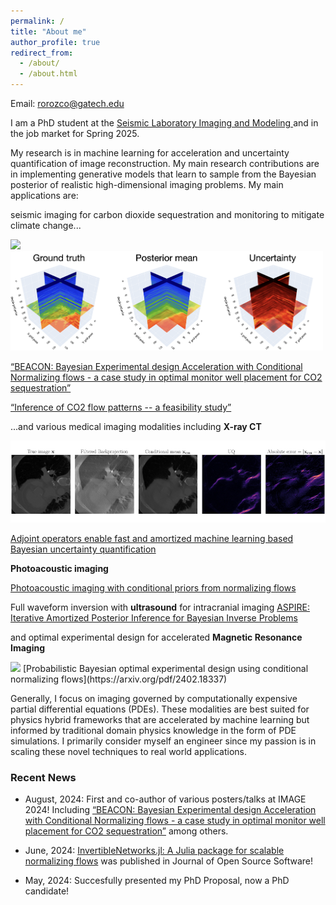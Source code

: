 ```yaml
---
permalink: /
title: "About me"
author_profile: true
redirect_from: 
  - /about/
  - /about.html
---
```

Email: rorozco@gatech.edu

I am a PhD student at the [Seismic Laboratory Imaging and Modeling ](https://slim.gatech.edu/) and in the job market for Spring 2025. 

My research is in machine learning for acceleration and uncertainty quantification of image reconstruction. My main research contributions are in implementing generative models that learn to sample from the Bayesian posterior of realistic high-dimensional imaging problems. My main applications are:

seismic imaging for carbon dioxide sequestration and monitoring to mitigate climate change... 

<p float="left">
  <img src="/images/rtm.gif" width="200">
  <img src="/images/3d_seismic.png" width="500">
</p>

[“BEACON: Bayesian Experimental design Acceleration with Conditional Normalizing flows - a case study in optimal monitor well placement for CO2 sequestration”](https://arxiv.org/pdf/2404.00075)

[“Inference of CO2 flow patterns -- a feasibility study”](https://arxiv.org/pdf/2404.00075)


...and various medical imaging modalities including **X-ray CT**  

![Medical Imaging with Uncertainty Quantification](/images/uq_ct.jpeg)

[Adjoint operators enable fast and amortized machine learning based Bayesian uncertainty quantification](https://www.spiedigitallibrary.org/conference-proceedings-of-spie/12464/124641L/Adjoint-operators-enable-fast-and-amortized-machine-learning-based-Bayesian/10.1117/12.2651691.full#_=_)

**Photoacoustic imaging**

[Photoacoustic imaging with conditional priors from normalizing flows](https://openreview.net/forum?id=woi1OTvROO1)

Full waveform inversion with **ultrasound** for intracranial imaging
[ASPIRE: Iterative Amortized Posterior Inference for Bayesian Inverse Problems](https://arxiv.org/abs/2405.05398)

and optimal experimental design for accelerated **Magnetic Resonance Imaging**

<img src="/images/mri_post.gif" width="200">
[Probabilistic Bayesian optimal experimental design using conditional normalizing flows](https://arxiv.org/pdf/2402.18337)

Generally, I focus on imaging governed by computationally expensive partial differential equations (PDEs).  These modalities are best suited for physics hybrid frameworks that are accelerated by machine learning but informed by traditional domain physics knowledge in the form of PDE simulations. I primarily consider myself an engineer since my passion is in scaling these novel techniques to real world applications.


### Recent News

* August, 2024: First and co-author of various posters/talks at IMAGE 2024! Including [“BEACON: Bayesian Experimental design Acceleration with Conditional Normalizing flows - a case study in optimal monitor well placement for CO2 sequestration”](https://arxiv.org/pdf/2404.00075) among others. 

* June, 2024: [InvertibleNetworks.jl: A Julia package for scalable normalizing flows](https://joss.theoj.org/papers/10.21105/joss.06554) was published in Journal of Open Source Software!

* May, 2024: Succesfully presented my PhD Proposal, now a PhD candidate!
